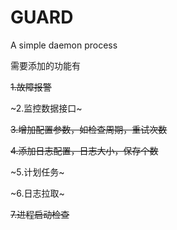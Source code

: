 # GUARD
A simple daemon process



需要添加的功能有

~~1.故障报警~~



~2.监控数据接口~



~~3.增加配置参数，如检查周期，重试次数~~



~~4.添加日志配置，日志大小，保存个数~~



~5.计划任务~



~6.日志拉取~



~~7.进程启动检查~~
